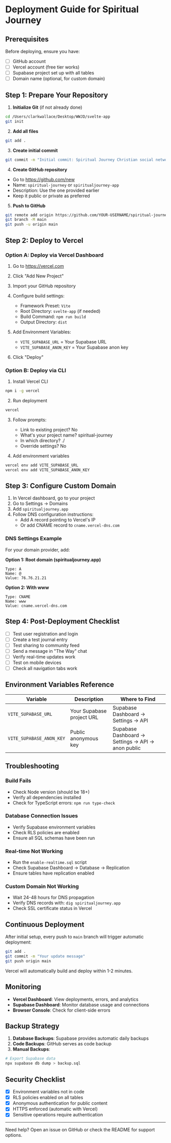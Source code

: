 # Deployment Guide for Spiritual Journey

## Prerequisites

Before deploying, ensure you have:
- [ ] GitHub account
- [ ] Vercel account (free tier works)
- [ ] Supabase project set up with all tables
- [ ] Domain name (optional, for custom domain)

## Step 1: Prepare Your Repository

1. **Initialize Git** (if not already done)
```bash
cd /Users/clarkwallace/Desktop/WWJD/svelte-app
git init
```

2. **Add all files**
```bash
git add .
```

3. **Create initial commit**
```bash
git commit -m "Initial commit: Spiritual Journey Christian social network"
```

4. **Create GitHub repository**
- Go to https://github.com/new
- Name: `spiritual-journey` or `spiritualjourney-app`
- Description: Use the one provided earlier
- Keep it public or private as preferred

5. **Push to GitHub**
```bash
git remote add origin https://github.com/YOUR-USERNAME/spiritual-journey.git
git branch -M main
git push -u origin main
```

## Step 2: Deploy to Vercel

### Option A: Deploy via Vercel Dashboard

1. Go to https://vercel.com
2. Click "Add New Project"
3. Import your GitHub repository
4. Configure build settings:
   - Framework Preset: `Vite`
   - Root Directory: `svelte-app` (if needed)
   - Build Command: `npm run build`
   - Output Directory: `dist`

5. Add Environment Variables:
   - `VITE_SUPABASE_URL` = Your Supabase URL
   - `VITE_SUPABASE_ANON_KEY` = Your Supabase anon key

6. Click "Deploy"

### Option B: Deploy via CLI

1. Install Vercel CLI
```bash
npm i -g vercel
```

2. Run deployment
```bash
vercel
```

3. Follow prompts:
   - Link to existing project? No
   - What's your project name? spiritual-journey
   - In which directory? ./
   - Override settings? No

4. Add environment variables
```bash
vercel env add VITE_SUPABASE_URL
vercel env add VITE_SUPABASE_ANON_KEY
```

## Step 3: Configure Custom Domain

1. In Vercel dashboard, go to your project
2. Go to Settings → Domains
3. Add `spiritualjourney.app`
4. Follow DNS configuration instructions:
   - Add A record pointing to Vercel's IP
   - Or add CNAME record to `cname.vercel-dns.com`

### DNS Settings Example

For your domain provider, add:

**Option 1: Root domain (spiritualjourney.app)**
```
Type: A
Name: @
Value: 76.76.21.21
```

**Option 2: With www**
```
Type: CNAME
Name: www
Value: cname.vercel-dns.com
```

## Step 4: Post-Deployment Checklist

- [ ] Test user registration and login
- [ ] Create a test journal entry
- [ ] Test sharing to community feed
- [ ] Send a message in "The Way" chat
- [ ] Verify real-time updates work
- [ ] Test on mobile devices
- [ ] Check all navigation tabs work

## Environment Variables Reference

| Variable | Description | Where to Find |
|----------|-------------|---------------|
| `VITE_SUPABASE_URL` | Your Supabase project URL | Supabase Dashboard → Settings → API |
| `VITE_SUPABASE_ANON_KEY` | Public anonymous key | Supabase Dashboard → Settings → API → anon public |

## Troubleshooting

### Build Fails
- Check Node version (should be 18+)
- Verify all dependencies installed
- Check for TypeScript errors: `npm run type-check`

### Database Connection Issues
- Verify Supabase environment variables
- Check RLS policies are enabled
- Ensure all SQL schemas have been run

### Real-time Not Working
- Run the `enable-realtime.sql` script
- Check Supabase Dashboard → Database → Replication
- Ensure tables have replication enabled

### Custom Domain Not Working
- Wait 24-48 hours for DNS propagation
- Verify DNS records with: `dig spiritualjourney.app`
- Check SSL certificate status in Vercel

## Continuous Deployment

After initial setup, every push to `main` branch will trigger automatic deployment:

```bash
git add .
git commit -m "Your update message"
git push origin main
```

Vercel will automatically build and deploy within 1-2 minutes.

## Monitoring

- **Vercel Dashboard**: View deployments, errors, and analytics
- **Supabase Dashboard**: Monitor database usage and connections
- **Browser Console**: Check for client-side errors

## Backup Strategy

1. **Database Backups**: Supabase provides automatic daily backups
2. **Code Backups**: GitHub serves as code backup
3. **Manual Backups**: 
```bash
# Export Supabase data
npx supabase db dump > backup.sql
```

## Security Checklist

- [x] Environment variables not in code
- [x] RLS policies enabled on all tables
- [x] Anonymous authentication for public content
- [x] HTTPS enforced (automatic with Vercel)
- [x] Sensitive operations require authentication

---

Need help? Open an issue on GitHub or check the README for support options.